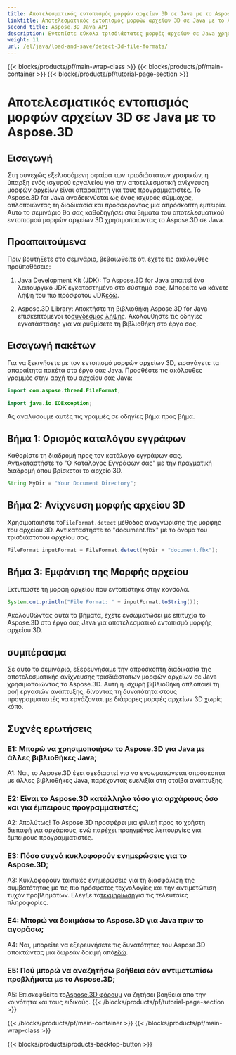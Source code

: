 ```yaml
---
title: Αποτελεσματικός εντοπισμός μορφών αρχείων 3D σε Java με το Aspose.3D
linktitle: Αποτελεσματικός εντοπισμός μορφών αρχείων 3D σε Java με το Aspose.3D
second_title: Aspose.3D Java API
description: Εντοπίστε εύκολα τρισδιάστατες μορφές αρχείων σε Java χρησιμοποιώντας το Aspose.3D. Βελτιώστε τη διαδικασία ανάπτυξής σας με αυτήν την ισχυρή βιβλιοθήκη.
weight: 11
url: /el/java/load-and-save/detect-3d-file-formats/
---
```


{{< blocks/products/pf/main-wrap-class >}}
{{< blocks/products/pf/main-container >}}
{{< blocks/products/pf/tutorial-page-section >}}

# Αποτελεσματικός εντοπισμός μορφών αρχείων 3D σε Java με το Aspose.3D

## Εισαγωγή

Στη συνεχώς εξελισσόμενη σφαίρα των τρισδιάστατων γραφικών, η ύπαρξη ενός ισχυρού εργαλείου για την αποτελεσματική ανίχνευση μορφών αρχείων είναι απαραίτητη για τους προγραμματιστές. Το Aspose.3D for Java αναδεικνύεται ως ένας ισχυρός σύμμαχος, απλοποιώντας τη διαδικασία και προσφέροντας μια απρόσκοπτη εμπειρία. Αυτό το σεμινάριο θα σας καθοδηγήσει στα βήματα του αποτελεσματικού εντοπισμού μορφών αρχείων 3D χρησιμοποιώντας το Aspose.3D σε Java.

## Προαπαιτούμενα

Πριν βουτήξετε στο σεμινάριο, βεβαιωθείτε ότι έχετε τις ακόλουθες προϋποθέσεις:

1. Java Development Kit (JDK): Το Aspose.3D for Java απαιτεί ένα λειτουργικό JDK εγκατεστημένο στο σύστημά σας. Μπορείτε να κάνετε λήψη του πιο πρόσφατου JDK[εδώ](https://www.oracle.com/java/technologies/javase-downloads.html).

2.  Aspose.3D Library: Αποκτήστε τη βιβλιοθήκη Aspose.3D for Java επισκεπτόμενοι το[σύνδεσμος λήψης](https://releases.aspose.com/3d/java/). Ακολουθήστε τις οδηγίες εγκατάστασης για να ρυθμίσετε τη βιβλιοθήκη στο έργο σας.

## Εισαγωγή πακέτων

Για να ξεκινήσετε με τον εντοπισμό μορφών αρχείων 3D, εισαγάγετε τα απαραίτητα πακέτα στο έργο σας Java. Προσθέστε τις ακόλουθες γραμμές στην αρχή του αρχείου σας Java:

```java
import com.aspose.threed.FileFormat;

import java.io.IOException;
```

Ας αναλύσουμε αυτές τις γραμμές σε οδηγίες βήμα προς βήμα.

## Βήμα 1: Ορισμός καταλόγου εγγράφων

Καθορίστε τη διαδρομή προς τον κατάλογο εγγράφων σας. Αντικαταστήστε το "Ο Κατάλογος Εγγράφων σας" με την πραγματική διαδρομή όπου βρίσκεται το αρχείο 3D.

```java
String MyDir = "Your Document Directory";
```

## Βήμα 2: Ανίχνευση μορφής αρχείου 3D

 Χρησιμοποιήστε το`FileFormat.detect` μέθοδος αναγνώρισης της μορφής του αρχείου 3D. Αντικαταστήστε το "document.fbx" με το όνομα του τρισδιάστατου αρχείου σας.

```java
FileFormat inputFormat = FileFormat.detect(MyDir + "document.fbx");
```

## Βήμα 3: Εμφάνιση της Μορφής αρχείου

Εκτυπώστε τη μορφή αρχείου που εντοπίστηκε στην κονσόλα.

```java
System.out.println("File Format: " + inputFormat.toString());
```

Ακολουθώντας αυτά τα βήματα, έχετε ενσωματώσει με επιτυχία το Aspose.3D στο έργο σας Java για αποτελεσματικό εντοπισμό μορφής αρχείου 3D.

## συμπέρασμα

Σε αυτό το σεμινάριο, εξερευνήσαμε την απρόσκοπτη διαδικασία της αποτελεσματικής ανίχνευσης τρισδιάστατων μορφών αρχείων σε Java χρησιμοποιώντας το Aspose.3D. Αυτή η ισχυρή βιβλιοθήκη απλοποιεί τη ροή εργασιών ανάπτυξης, δίνοντας τη δυνατότητα στους προγραμματιστές να εργάζονται με διάφορες μορφές αρχείων 3D χωρίς κόπο.

## Συχνές ερωτήσεις

### Ε1: Μπορώ να χρησιμοποιήσω το Aspose.3D για Java με άλλες βιβλιοθήκες Java;

A1: Ναι, το Aspose.3D έχει σχεδιαστεί για να ενσωματώνεται απρόσκοπτα με άλλες βιβλιοθήκες Java, παρέχοντας ευελιξία στη στοίβα ανάπτυξης.

### Ε2: Είναι το Aspose.3D κατάλληλο τόσο για αρχάριους όσο και για έμπειρους προγραμματιστές;

Α2: Απολύτως! Το Aspose.3D προσφέρει μια φιλική προς το χρήστη διεπαφή για αρχάριους, ενώ παρέχει προηγμένες λειτουργίες για έμπειρους προγραμματιστές.

### Ε3: Πόσο συχνά κυκλοφορούν ενημερώσεις για το Aspose.3D;

 A3: Κυκλοφορούν τακτικές ενημερώσεις για τη διασφάλιση της συμβατότητας με τις πιο πρόσφατες τεχνολογίες και την αντιμετώπιση τυχόν προβλημάτων. Ελεγξε το[τεκμηρίωση](https://reference.aspose.com/3d/java/)για τις τελευταίες πληροφορίες.

### Ε4: Μπορώ να δοκιμάσω το Aspose.3D για Java πριν το αγοράσω;

 A4: Ναι, μπορείτε να εξερευνήσετε τις δυνατότητες του Aspose.3D αποκτώντας μια δωρεάν δοκιμή από[εδώ](https://releases.aspose.com/).

### Ε5: Πού μπορώ να αναζητήσω βοήθεια εάν αντιμετωπίσω προβλήματα με το Aspose.3D;

 A5: Επισκεφθείτε το[Aspose.3D φόρουμ](https://forum.aspose.com/c/3d/18) να ζητήσει βοήθεια από την κοινότητα και τους ειδικούς.
{{< /blocks/products/pf/tutorial-page-section >}}

{{< /blocks/products/pf/main-container >}}
{{< /blocks/products/pf/main-wrap-class >}}

{{< blocks/products/products-backtop-button >}}
